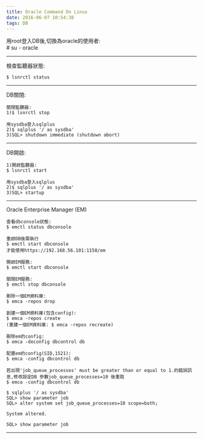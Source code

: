 ```yaml
---
title: Oracle Command On Linux
date: 2016-06-07 10:54:38
tags: DB
---
```


用root登入DB後,切換為oracle的使用者:    
    # su - oracle
	
---
檢查監聽器狀態:

	$ lsnrctl status
	
---
DB關閉:
	
	關閉監聽器: 
    1)$ lsnrctl stop
    
	用sysdba登入sqlplus
	2)$ sqlplus '/ as sysdba'
    3)SQL> shutdown immediate (shutdown abort)
	
---	
DB開啟:

    1)開啟監聽器:
	$ lsnrctl start
	
	用sysdba登入sqlplus
    2)$ sqlplus '/ as sysdba'
    3)SQL> startup


---
Oracle Enterprise Manager (EM)

    查看dbconsole狀態:
    $ emctl status dbconsole

    重啟DB後需執行
	$ emctl start dbconsole
	才能使用https://192.168.56.101:1158/em

	開啟EM服務:
	$ emctl start dbconsole

    關閉EM服務:
	$ emctl stop dbconsole

    刪除一個EM資料庫:
    $ emca -repos drop

	創建一個EM資料庫(包含config):
    $ emca -repos create
    (重建一個EM資料庫: $ emca -repos recreate)

    刪除em的config:
    $ emca -deconfig dbcontrol db

	配置em的config(SID,1521):
    $ emca -config dbcontrol db

    若出現'job_queue_processes' must be greater than or equal to 1.的錯誤訊息,修改設定DB 參數job_queue_processes=10 後重跑
	$ emca -config dbcontrol db

	$ sqlplus '/ as sysdba'
    SQL> show parameter job
    SQL> alter system set job_queue_processes=10 scope=both;

    System altered.

    SQL> show parameter job	
	
---
